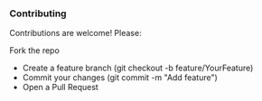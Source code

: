 ### Contributing
Contributions are welcome! Please:

Fork the repo
- Create a feature branch (git checkout -b feature/YourFeature)
- Commit your changes (git commit -m "Add feature")
- Open a Pull Request
